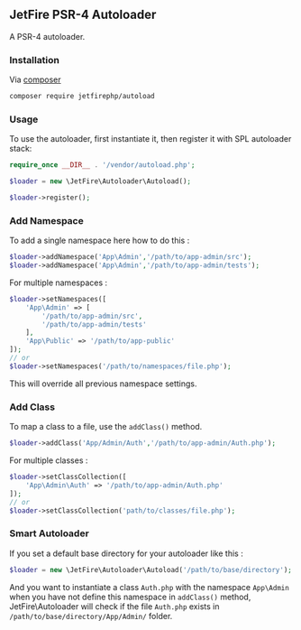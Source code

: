## JetFire PSR-4 Autoloader

A PSR-4 autoloader.

### Installation

Via [composer](https://getcomposer.org)

```bash
composer require jetfirephp/autoload
```

### Usage

To use the autoloader, first instantiate it, then register it with SPL autoloader stack:

```php
require_once __DIR__ . '/vendor/autoload.php';

$loader = new \JetFire\Autoloader\Autoload();

$loader->register();
```

### Add Namespace

To add a single namespace here how to do this :

```php
$loader->addNamespace('App\Admin','/path/to/app-admin/src');
$loader->addNamespace('App\Admin','/path/to/app-admin/tests');
```

For multiple namespaces :

```php
$loader->setNamespaces([
    'App\Admin' => [
        '/path/to/app-admin/src',
        '/path/to/app-admin/tests'
    ],
    'App\Public' => '/path/to/app-public'
]);
// or
$loader->setNamespaces('/path/to/namespaces/file.php');
```

This will override all previous namespace settings.

### Add Class

To map a class to a file, use the `addClass()` method.

```php
$loader->addClass('App/Admin/Auth','/path/to/app-admin/Auth.php');
```

For multiple classes :

```php
$loader->setClassCollection([
    'App\Admin\Auth' => '/path/to/app-admin/Auth.php'
]);
// or
$loader->setClassCollection('path/to/classes/file.php');
```

### Smart Autoloader

If you set a default base directory for your autoloader like this :

```php
$loader = new \JetFire\Autoloader\Autoload('/path/to/base/directory');
```

And you want to instantiate a class `Auth.php` with the namespace `App\Admin` when you have not define this namespace in `addClass()` method, JetFire\Autoloader will check if the file `Auth.php` exists in `/path/to/base/directory/App/Admin/` folder. 